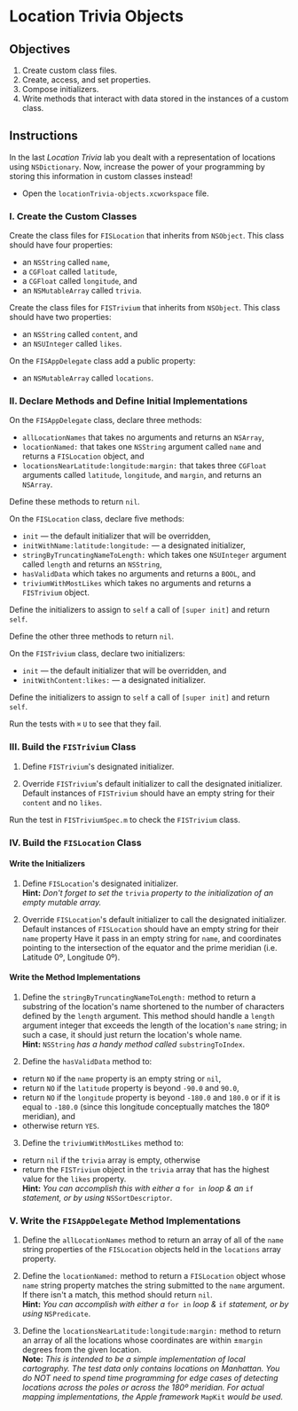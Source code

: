 # Location Trivia Objects

## Objectives

1. Create custom class files.
2. Create, access, and set properties.
3. Compose initializers.
4. Write methods that interact with data stored in the instances of a custom class.

## Instructions

In the last *Location Trivia* lab you dealt with a representation of locations using `NSDictionary`. Now, increase the power of your programming by storing this information in custom classes instead!

*  Open the `locationTrivia-objects.xcworkspace` file.

### I. Create the Custom Classes

Create the class files for `FISLocation` that inherits from `NSObject`. This class should have four properties:

  * an `NSString` called `name`,
  * a `CGFloat` called `latitude`,
  * a `CGFloat` called `longitude`, and
  * an `NSMutableArray` called `trivia`.

Create the class files for `FISTrivium` that inherits from `NSObject`. This class should have two properties:

  * an `NSString` called `content`, and
  * an `NSUInteger` called `likes`.

On the `FISAppDelegate` class add a public property:

  * an `NSMutableArray` called `locations`.

### II. Declare Methods and Define Initial Implementations

On the `FISAppDelegate` class, declare three methods:

  * `allLocationNames` that takes no arguments and returns an `NSArray`,
  * `locationNamed:` that takes one `NSString` argument called `name` and returns a `FISLocation` object, and
  * `locationsNearLatitude:longitude:margin:` that takes three `CGFloat` arguments called `latitude`, `longitude`, and `margin`, and returns an `NSArray`.

Define these methods to return `nil`.

On the `FISLocation` class, declare five methods:

  * `init` — the default initializer that will be overridden,
  * `initWithName:latitude:longitude:` — a designated initializer,
  * `stringByTruncatingNameToLength:` which takes one `NSUInteger` argument called `length` and returns an `NSString`,
  * `hasValidData` which takes no arguments and returns a `BOOL`, and
  * `triviumWithMostLikes` which takes no arguments and returns a `FISTrivium` object.

Define the initializers to assign to `self` a call of `[super init]` and return `self`.

Define the other three methods to return `nil`.

On the `FISTrivium` class, declare two initializers:

  * `init` — the default initializer that will be overridden, and
  * `initWithContent:likes:` — a designated initializer.

Define the initializers to assign to `self` a call of `[super init]` and return `self`.

Run the tests with `⌘` `U` to see that they fail.

### III. Build the `FISTrivium` Class

1. Define `FISTrivium`'s designated initializer.

2. Override `FISTrivium`'s default initializer to call the designated initializer. Default instances of `FISTrivium` should have an empty string for their `content` and no `likes`.

Run the test in `FISTriviumSpec.m` to check the `FISTrivium` class.

### IV. Build the `FISLocation` Class

#### Write the Initializers

1. Define `FISLocation`'s designated initializer.  
**Hint:** *Don't forget to set the* `trivia` *property to the initialization of an empty mutable array.*

2. Override `FISLocation`'s default initializer to call the designated initializer. Default instances of `FISLocation` should have an empty string for their `name` property Have it pass in an empty string for `name`, and coordinates pointing to the intersection of the equator and the prime meridian (i.e. Latitude 0º, Longitude 0º).

#### Write the Method Implementations

1. Define the `stringByTruncatingNameToLength:` method to return a substring of the location's name shortened to the number of characters defined by the `length` argument. This method should handle a `length` argument integer that exceeds the length of the location's `name` string; in such a case, it should just return the location's whole name.  
**Hint:** `NSString` *has a handy method called* `substringToIndex`.

2. Define the `hasValidData` method to:
  * return `NO` if the `name` property is an empty string or `nil`,
  * return `NO` if the `latitude` property is beyond `-90.0` and `90.0`,
  * return `NO` if the `longitude` property is beyond `-180.0` and `180.0` or if it is equal to `-180.0` (since this longitude conceptually matches the 180º meridian), and
  * otherwise return `YES`.

3. Define the `triviumWithMostLikes` method to:
  * return `nil` if the `trivia` array is empty, otherwise
  * return the `FISTrivium` object in the `trivia` array that has the highest value for the `likes` property.  
  **Hint:** *You can accomplish this with either a* `for in` *loop &  an* `if` *statement, or by using* `NSSortDescriptor`.
  
### V. Write the `FISAppDelegate` Method Implementations

1. Define the `allLocationNames` method to return an array of all of the `name` string properties of the `FISLocation` objects held in the `locations` array property.

2. Define the `locationNamed:` method to return a `FISLocation` object whose `name` string property matches the string submitted to the `name` argument. If there isn't a match, this method should return `nil`.  
**Hint:** *You can accomplish with either a* `for in` *loop &* `if` *statement, or by using* `NSPredicate`.

3.	Define the `locationsNearLatitude:longitude:margin:` method to return an array of all the locations whose coordinates are within ±`margin` degrees from the given location.  
**Note:** *This is intended to be a simple implementation of local cartography. The test data only contains locations on Manhattan. You do NOT need to spend time programming for edge cases of detecting locations across the poles or across the 180º meridian. For actual mapping implementations, the Apple framework* `MapKit` *would be used.* 